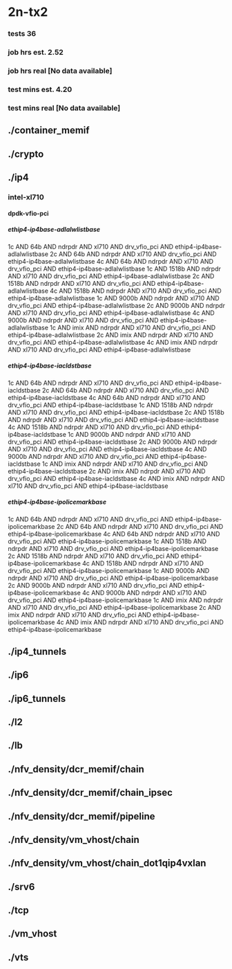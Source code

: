 # 2n-tx2
### tests 36
### job hrs est. 2.52
### job hrs real [No data available]
### test mins est. 4.20
### test mins real [No data available]
## ./container_memif
## ./crypto
## ./ip4
### intel-xl710
#### dpdk-vfio-pci
##### ethip4-ip4base-adlalwlistbase
1c AND 64b AND ndrpdr AND xl710 AND drv_vfio_pci AND ethip4-ip4base-adlalwlistbase
2c AND 64b AND ndrpdr AND xl710 AND drv_vfio_pci AND ethip4-ip4base-adlalwlistbase
4c AND 64b AND ndrpdr AND xl710 AND drv_vfio_pci AND ethip4-ip4base-adlalwlistbase
1c AND 1518b AND ndrpdr AND xl710 AND drv_vfio_pci AND ethip4-ip4base-adlalwlistbase
2c AND 1518b AND ndrpdr AND xl710 AND drv_vfio_pci AND ethip4-ip4base-adlalwlistbase
4c AND 1518b AND ndrpdr AND xl710 AND drv_vfio_pci AND ethip4-ip4base-adlalwlistbase
1c AND 9000b AND ndrpdr AND xl710 AND drv_vfio_pci AND ethip4-ip4base-adlalwlistbase
2c AND 9000b AND ndrpdr AND xl710 AND drv_vfio_pci AND ethip4-ip4base-adlalwlistbase
4c AND 9000b AND ndrpdr AND xl710 AND drv_vfio_pci AND ethip4-ip4base-adlalwlistbase
1c AND imix AND ndrpdr AND xl710 AND drv_vfio_pci AND ethip4-ip4base-adlalwlistbase
2c AND imix AND ndrpdr AND xl710 AND drv_vfio_pci AND ethip4-ip4base-adlalwlistbase
4c AND imix AND ndrpdr AND xl710 AND drv_vfio_pci AND ethip4-ip4base-adlalwlistbase
##### ethip4-ip4base-iacldstbase
1c AND 64b AND ndrpdr AND xl710 AND drv_vfio_pci AND ethip4-ip4base-iacldstbase
2c AND 64b AND ndrpdr AND xl710 AND drv_vfio_pci AND ethip4-ip4base-iacldstbase
4c AND 64b AND ndrpdr AND xl710 AND drv_vfio_pci AND ethip4-ip4base-iacldstbase
1c AND 1518b AND ndrpdr AND xl710 AND drv_vfio_pci AND ethip4-ip4base-iacldstbase
2c AND 1518b AND ndrpdr AND xl710 AND drv_vfio_pci AND ethip4-ip4base-iacldstbase
4c AND 1518b AND ndrpdr AND xl710 AND drv_vfio_pci AND ethip4-ip4base-iacldstbase
1c AND 9000b AND ndrpdr AND xl710 AND drv_vfio_pci AND ethip4-ip4base-iacldstbase
2c AND 9000b AND ndrpdr AND xl710 AND drv_vfio_pci AND ethip4-ip4base-iacldstbase
4c AND 9000b AND ndrpdr AND xl710 AND drv_vfio_pci AND ethip4-ip4base-iacldstbase
1c AND imix AND ndrpdr AND xl710 AND drv_vfio_pci AND ethip4-ip4base-iacldstbase
2c AND imix AND ndrpdr AND xl710 AND drv_vfio_pci AND ethip4-ip4base-iacldstbase
4c AND imix AND ndrpdr AND xl710 AND drv_vfio_pci AND ethip4-ip4base-iacldstbase
##### ethip4-ip4base-ipolicemarkbase
1c AND 64b AND ndrpdr AND xl710 AND drv_vfio_pci AND ethip4-ip4base-ipolicemarkbase
2c AND 64b AND ndrpdr AND xl710 AND drv_vfio_pci AND ethip4-ip4base-ipolicemarkbase
4c AND 64b AND ndrpdr AND xl710 AND drv_vfio_pci AND ethip4-ip4base-ipolicemarkbase
1c AND 1518b AND ndrpdr AND xl710 AND drv_vfio_pci AND ethip4-ip4base-ipolicemarkbase
2c AND 1518b AND ndrpdr AND xl710 AND drv_vfio_pci AND ethip4-ip4base-ipolicemarkbase
4c AND 1518b AND ndrpdr AND xl710 AND drv_vfio_pci AND ethip4-ip4base-ipolicemarkbase
1c AND 9000b AND ndrpdr AND xl710 AND drv_vfio_pci AND ethip4-ip4base-ipolicemarkbase
2c AND 9000b AND ndrpdr AND xl710 AND drv_vfio_pci AND ethip4-ip4base-ipolicemarkbase
4c AND 9000b AND ndrpdr AND xl710 AND drv_vfio_pci AND ethip4-ip4base-ipolicemarkbase
1c AND imix AND ndrpdr AND xl710 AND drv_vfio_pci AND ethip4-ip4base-ipolicemarkbase
2c AND imix AND ndrpdr AND xl710 AND drv_vfio_pci AND ethip4-ip4base-ipolicemarkbase
4c AND imix AND ndrpdr AND xl710 AND drv_vfio_pci AND ethip4-ip4base-ipolicemarkbase
## ./ip4_tunnels
## ./ip6
## ./ip6_tunnels
## ./l2
## ./lb
## ./nfv_density/dcr_memif/chain
## ./nfv_density/dcr_memif/chain_ipsec
## ./nfv_density/dcr_memif/pipeline
## ./nfv_density/vm_vhost/chain
## ./nfv_density/vm_vhost/chain_dot1qip4vxlan
## ./srv6
## ./tcp
## ./vm_vhost
## ./vts
